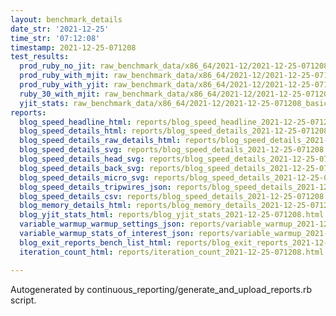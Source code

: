 ```yaml
---
layout: benchmark_details
date_str: '2021-12-25'
time_str: '07:12:08'
timestamp: 2021-12-25-071208
test_results:
  prod_ruby_no_jit: raw_benchmark_data/x86_64/2021-12/2021-12-25-071208_basic_benchmark_prod_ruby_no_jit.json
  prod_ruby_with_mjit: raw_benchmark_data/x86_64/2021-12/2021-12-25-071208_basic_benchmark_prod_ruby_with_mjit.json
  prod_ruby_with_yjit: raw_benchmark_data/x86_64/2021-12/2021-12-25-071208_basic_benchmark_prod_ruby_with_yjit.json
  ruby_30_with_mjit: raw_benchmark_data/x86_64/2021-12/2021-12-25-071208_basic_benchmark_ruby_30_with_mjit.json
  yjit_stats: raw_benchmark_data/x86_64/2021-12/2021-12-25-071208_basic_benchmark_yjit_stats.json
reports:
  blog_speed_headline_html: reports/blog_speed_headline_2021-12-25-071208.html
  blog_speed_details_html: reports/blog_speed_details_2021-12-25-071208.html
  blog_speed_details_raw_details_html: reports/blog_speed_details_2021-12-25-071208.raw_details.html
  blog_speed_details_svg: reports/blog_speed_details_2021-12-25-071208.svg
  blog_speed_details_head_svg: reports/blog_speed_details_2021-12-25-071208.head.svg
  blog_speed_details_back_svg: reports/blog_speed_details_2021-12-25-071208.back.svg
  blog_speed_details_micro_svg: reports/blog_speed_details_2021-12-25-071208.micro.svg
  blog_speed_details_tripwires_json: reports/blog_speed_details_2021-12-25-071208.tripwires.json
  blog_speed_details_csv: reports/blog_speed_details_2021-12-25-071208.csv
  blog_memory_details_html: reports/blog_memory_details_2021-12-25-071208.html
  blog_yjit_stats_html: reports/blog_yjit_stats_2021-12-25-071208.html
  variable_warmup_warmup_settings_json: reports/variable_warmup_2021-12-25-071208.warmup_settings.json
  variable_warmup_stats_of_interest_json: reports/variable_warmup_2021-12-25-071208.stats_of_interest.json
  blog_exit_reports_bench_list_html: reports/blog_exit_reports_2021-12-25-071208.bench_list.html
  iteration_count_html: reports/iteration_count_2021-12-25-071208.html

---
```

Autogenerated by continuous_reporting/generate_and_upload_reports.rb script.
